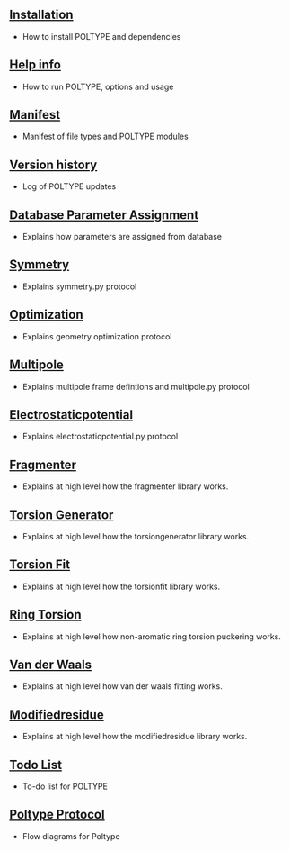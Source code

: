 
## [Installation](README_INSTALL.MD)
  * How to install POLTYPE and dependencies

## [Help info](README_HELP.MD)
  * How to run POLTYPE, options and usage

## [Manifest](README_MANIFEST.MD)
  * Manifest of file types and POLTYPE modules

## [Version history](README_VERSIONHISTORY.MD)
  * Log of POLTYPE updates

## [Database Parameter Assignment](README_DATABASEPARSER.MD)
  * Explains how parameters are assigned from database

## [Symmetry](README_SYMMETRY.MD)
  * Explains symmetry.py protocol

## [Optimization](README_OPTIMIZATION.MD)
  * Explains geometry optimization protocol

## [Multipole](README_MULTIPOLE.MD)
  * Explains multipole frame defintions and multipole.py protocol

## [Electrostaticpotential](README_ELECTROSTATICPOTENTIAL.MD)
  * Explains electrostaticpotential.py protocol

## [Fragmenter](README_FRAGMENTER.MD)
  * Explains at high level how the fragmenter library works.

## [Torsion Generator](README_TORSIONGENERATOR.MD)
  * Explains at high level how the torsiongenerator library works.

## [Torsion Fit](README_TORSIONFIT.MD)
  * Explains at high level how the torsionfit library works.

## [Ring Torsion](README_RINGS.MD)
  * Explains at high level how non-aromatic ring torsion puckering works.

## [Van der Waals](README_VDWFIT.MD)
  * Explains at high level how van der waals fitting works.

## [Modifiedresidue](README_MODIFIEDRESIDUE.MD)
  * Explains at high level how the modifiedresidue library works.

## [Todo List](README_TODO.MD)
  * To-do list for POLTYPE

## [Poltype Protocol](README_POLTYPE.MD)
  * Flow diagrams for Poltype

